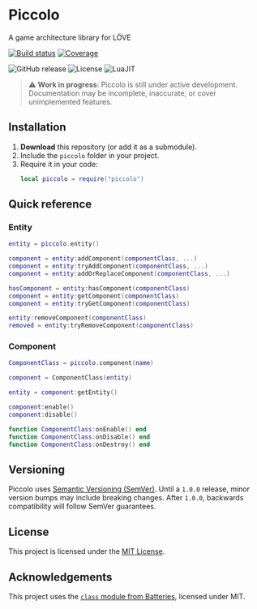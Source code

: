 # Piccolo
A game architecture library for LÖVE

[![Build status](https://github.com/Keyslam/Piccolo/actions/workflows/run-tests.yaml/badge.svg)](https://github.com/Keyslam/Piccolo/actions/workflows/run-tests.yaml)
[![Coverage](https://codecov.io/github/Keyslam/Piccolo/branch/main/graph/badge.svg?token=4D71ZA5CXD)](https://codecov.io/github/Keyslam/Piccolo)

![GitHub release](https://img.shields.io/github/v/release/Keyslam/Piccolo)
![License](https://img.shields.io/badge/license-MIT-green)
![LuaJIT](https://img.shields.io/badge/LuaJIT-blue)

> ⚠️ **Work in progress**: Piccolo is still under active development. Documentation may be incomplete, inaccurate, or cover unimplemented features.

## Installation

1. **Download** this repository (or add it as a submodule).
2. Include the `piccolo` folder in your project.
3. Require it in your code:
   ```lua
   local piccolo = require("piccolo")
   ```

## Quick reference

### Entity

```lua
entity = piccolo.entity()

component = entity:addComponent(componentClass, ...)
component = entity:tryAddComponent(componentClass, ...)
component = entity:addOrReplaceComponent(componentClass, ...)

hasComponent = entity:hasComponent(componentClass)
component = entity:getComponent(componentClass)
component = entity:tryGetComponent(componentClass)

entity:removeComponent(componentClass)
removed = entity:tryRemoveComponent(componentClass)
```

### Component

```lua
ComponentClass = piccolo.component(name)

component = ComponentClass(entity)

entity = component:getEntity()

component:enable()
component:disable()

function ComponentClass:onEnable() end
function ComponentClass:onDisable() end
function ComponentClass:onDestroy() end
```

## Versioning

Piccolo uses [Semantic Versioning (SemVer)](https://semver.org/).
Until a `1.0.0` release, minor version bumps may include breaking changes. After `1.0.0`, backwards compatibility will follow SemVer guarantees.

## License

This project is licensed under the [MIT License](LICENSE).

## Acknowledgements

This project uses the [`class` module from Batteries](https://github.com/1bardesign/batteries), licensed under MIT.
